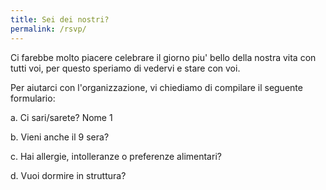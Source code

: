 ```yaml
---
title: Sei dei nostri?
permalink: /rsvp/
---
```


Ci farebbe molto piacere celebrare il giorno piu' bello della nostra vita con tutti voi, per questo speriamo di vedervi e stare con voi. 

Per aiutarci con l'organizzazione, vi chiediamo di compilare il seguente formulario:

a. Ci sari/sarete?
Nome 1

b. Vieni anche il 9 sera?

c. Hai allergie, intolleranze o preferenze alimentari?

d. Vuoi dormire in struttura?


